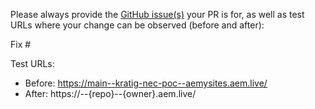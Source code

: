 Please always provide the [GitHub issue(s)](../issues) your PR is for, as well as test URLs where your change can be observed (before and after):

Fix #<gh-issue-id>

Test URLs:
- Before: https://main--kratig-nec-poc--aemysites.aem.live/
- After: https://<branch>--{repo}--{owner}.aem.live/
